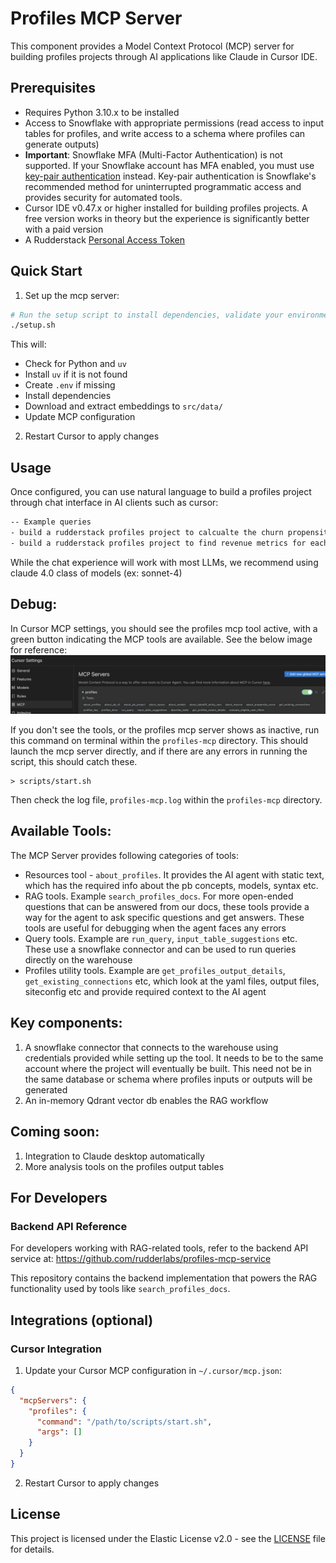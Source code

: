 # Profiles MCP Server

This component provides a Model Context Protocol (MCP) server for building profiles projects through AI applications like Claude in Cursor IDE.

## Prerequisites


- Requires Python 3.10.x to be installed
- Access to Snowflake with appropriate permissions (read access to input tables for profiles, and write access to a schema where profiles can generate outputs)
- **Important**: Snowflake MFA (Multi-Factor Authentication) is not supported. If your Snowflake account has MFA enabled, you must use [key-pair authentication](https://docs.snowflake.com/en/user-guide/key-pair-auth) instead. Key-pair authentication is Snowflake's recommended method for uninterrupted programmatic access and provides security for automated tools.
- Cursor IDE v0.47.x or higher installed for building profiles projects. A free version works in theory but the experience is significantly better with a paid version
- A Rudderstack [Personal Access Token](https://www.rudderstack.com/docs/dashboard-guides/personal-access-token/#generate-personal-access-token)

## Quick Start

1. Set up the mcp server:

```bash
# Run the setup script to install dependencies, validate your environment, and download embeddings:
./setup.sh
```

This will:
- Check for Python and `uv`
- Install `uv` if it is not found
- Create `.env` if missing
- Install dependencies
- Download and extract embeddings to `src/data/`
- Update MCP configuration

2. Restart Cursor to apply changes

## Usage

Once configured, you can use natural language to build a profiles project through chat interface in AI clients such as cursor:

```txt
-- Example queries
- build a rudderstack profiles project to calcualte the churn propensity score for the data in snowflake under db RUDDERSTACK_TEST_DB and schema predictions_dev_project
- build a rudderstack profiles project to find revenue metrics for each user in snowflake under db RUDDERSTACK_TEST_DB and schema predictions_dev_project
```

While the chat experience will work with most LLMs, we recommend using claude 4.0 class of models (ex: sonnet-4)

## Debug:

In Cursor MCP settings, you should see the profiles mcp tool active, with a green button indicating the MCP tools are available. See the below image for reference:
![Cursor Settings](mcp_settings_cursor_reference.png)

If you don't see the tools, or the profiles mcp server shows as inactive, run this command on terminal within the `profiles-mcp` directory. This should launch the mcp server directly, and if there are any errors in running the script, this should catch these.
```
> scripts/start.sh
```
Then check the log file, `profiles-mcp.log` within the `profiles-mcp` directory.


## Available Tools:

The MCP Server provides following categories of tools:

* Resources tool - `about_profiles`. It provides the AI agent with static text, which has the required info about the pb concepts, models, syntax etc.
* RAG tools. Example `search_profiles_docs`. For more open-ended questions that can be answered from our docs, these tools provide a way for the agent to ask specific questions and get answers. These tools are useful for debugging when the agent faces any errors
* Query tools. Example are `run_query`, `input_table_suggestions` etc. These use a snowflake connector and can be used to run queries directly on the warehouse
* Profiles utility tools. Example are `get_profiles_output_details`, `get_existing_connections` etc, which look at the yaml files, output files, siteconfig etc and provide required context to the AI agent

## Key components:
1. A snowflake connector that connects to the warehouse using credentials provided while setting up the tool. It needs to be to the same account where the project will eventually be built. This need not be in the same database or schema where profiles inputs or outputs will be generated
2. An in-memory Qdrant vector db enables the RAG workflow

## Coming soon:
1. Integration to Claude desktop automatically
2. More analysis tools on the profiles output tables

## For Developers

### Backend API Reference
For developers working with RAG-related tools, refer to the backend API service at:
https://github.com/rudderlabs/profiles-mcp-service

This repository contains the backend implementation that powers the RAG functionality used by tools like `search_profiles_docs`.

## Integrations (optional)

### Cursor Integration

1. Update your Cursor MCP configuration in `~/.cursor/mcp.json`:

```json
{
  "mcpServers": {
    "profiles": {
      "command": "/path/to/scripts/start.sh",
      "args": []
    }
  }
}
```

2. Restart Cursor to apply changes


## License

  This project is licensed under the Elastic License v2.0 - see the
  [LICENSE](LICENSE) file for details.